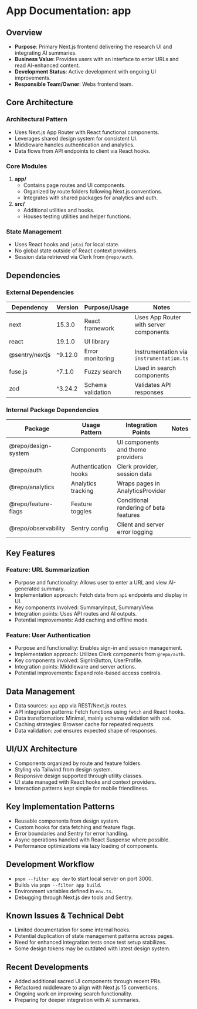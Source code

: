 # App Documentation: app

## Overview
- **Purpose**: Primary Next.js frontend delivering the research UI and integrating AI summaries.
- **Business Value**: Provides users with an interface to enter URLs and read AI-enhanced content.
- **Development Status**: Active development with ongoing UI improvements.
- **Responsible Team/Owner**: Webs frontend team.

## Core Architecture

### Architectural Pattern
- Uses Next.js App Router with React functional components.
- Leverages shared design system for consistent UI.
- Middleware handles authentication and analytics.
- Data flows from API endpoints to client via React hooks.

### Core Modules
1. **app/**
   - Contains page routes and UI components.
   - Organized by route folders following Next.js conventions.
   - Integrates with shared packages for analytics and auth.
2. **src/**
   - Additional utilities and hooks.
   - Houses testing utilities and helper functions.

### State Management
- Uses React hooks and `jotai` for local state.
- No global state outside of React context providers.
- Session data retrieved via Clerk from `@repo/auth`.

## Dependencies

### External Dependencies
| Dependency | Version | Purpose/Usage | Notes |
|------------|---------|--------------|-------|
| next | 15.3.0 | React framework | Uses App Router with server components |
| react | 19.1.0 | UI library | |
| @sentry/nextjs | ^9.12.0 | Error monitoring | Instrumentation via `instrumentation.ts` |
| fuse.js | ^7.1.0 | Fuzzy search | Used in search components |
| zod | ^3.24.2 | Schema validation | Validates API responses |

### Internal Package Dependencies
| Package | Usage Pattern | Integration Points | Notes |
|-----------|---------------|-------------------|-------|
| @repo/design-system | Components | UI components and theme providers | |
| @repo/auth | Authentication hooks | Clerk provider, session data | |
| @repo/analytics | Analytics tracking | Wraps pages in AnalyticsProvider | |
| @repo/feature-flags | Feature toggles | Conditional rendering of beta features | |
| @repo/observability | Sentry config | Client and server error logging | |

## Key Features

### Feature: URL Summarization
- Purpose and functionality: Allows user to enter a URL and view AI-generated summary.
- Implementation approach: Fetch data from `api` endpoints and display in UI.
- Key components involved: SummaryInput, SummaryView.
- Integration points: Uses API routes and AI outputs.
- Potential improvements: Add caching and offline mode.

### Feature: User Authentication
- Purpose and functionality: Enables sign-in and session management.
- Implementation approach: Utilizes Clerk components from `@repo/auth`.
- Key components involved: SignInButton, UserProfile.
- Integration points: Middleware and server actions.
- Potential improvements: Expand role-based access controls.

## Data Management
- Data sources: `api` app via REST/Next.js routes.
- API integration patterns: Fetch functions using `fetch` and React hooks.
- Data transformation: Minimal, mainly schema validation with `zod`.
- Caching strategies: Browser cache for repeated requests.
- Data validation: `zod` ensures expected shape of responses.

## UI/UX Architecture
- Components organized by route and feature folders.
- Styling via Tailwind from design system.
- Responsive design supported through utility classes.
- UI state managed with React hooks and context providers.
- Interaction patterns kept simple for mobile friendliness.

## Key Implementation Patterns
- Reusable components from design system.
- Custom hooks for data fetching and feature flags.
- Error boundaries and Sentry for error handling.
- Async operations handled with React Suspense where possible.
- Performance optimizations via lazy loading of components.

## Development Workflow
- `pnpm --filter app dev` to start local server on port 3000.
- Builds via `pnpm --filter app build`.
- Environment variables defined in `env.ts`.
- Debugging through Next.js dev tools and Sentry.

## Known Issues & Technical Debt
- Limited documentation for some internal hooks.
- Potential duplication of state management patterns across pages.
- Need for enhanced integration tests once test setup stabilizes.
- Some design tokens may be outdated with latest design system.

## Recent Developments
- Added additional sacred UI components through recent PRs.
- Refactored middleware to align with Next.js 15 conventions.
- Ongoing work on improving search functionality.
- Preparing for deeper integration with AI summaries.
